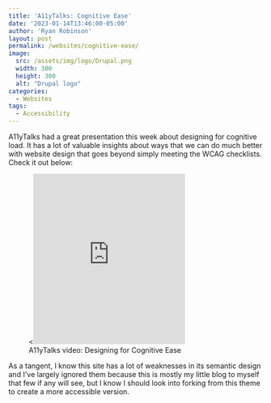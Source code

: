 ```yaml
---
title: 'A11yTalks: Cognitive Ease'
date: '2023-01-14T13:46:00-05:00'
author: 'Ryan Robinson'
layout: post
permalink: /websites/cognitive-ease/
image: 
  src: /assets/img/logo/Drupal.png
  width: 300
  height: 300
  alt: "Drupal logo"
categories:
  - Websites
tags:
  - Accessibility
---
```


A11yTalks had a great presentation this week about designing for cognitive load. It has a lot of valuable insights about ways that we can do much better with website design that goes beyond simply meeting the WCAG checklists. Check it out below:

<figure><<iframe allow="accelerometer; autoplay; clipboard-write; encrypted-media; gyroscope; picture-in-picture" allowfullscreen="" frameborder="0" height="337" loading="lazy" src="https://www.youtube.com/embed/BXeixHLjZwM" title="A11yTalks video: Designing for Cognitive Ease width="600"></iframe><figcaption>A11yTalks video: Designing for Cognitive Ease</figcaption></figure>

As a tangent, I know this site has a lot of weaknesses in its semantic design and I've largely ignored them because this is mostly my little blog to myself that few if any will see, but I know I should look into forking from this theme to create a more accessible version.
